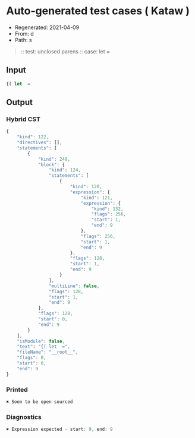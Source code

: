 # Auto-generated test cases ( Kataw )
- Regenerated: 2021-04-09
- From: d
- Path: s
> :: test: unclosed parens
> :: case: let  =
## Input

`````js
{( let  =
`````

## Output

### Hybrid CST

```javascript
{
    "kind": 122,
    "directives": [],
    "statements": [
        {
            "kind": 249,
            "block": {
                "kind": 124,
                "statements": [
                    {
                        "kind": 120,
                        "expression": {
                            "kind": 121,
                            "expression": {
                                "kind": 132,
                                "flags": 256,
                                "start": 1,
                                "end": 9
                            },
                            "flags": 256,
                            "start": 1,
                            "end": 9
                        },
                        "flags": 128,
                        "start": 1,
                        "end": 9
                    }
                ],
                "multiLine": false,
                "flags": 128,
                "start": 1,
                "end": 9
            },
            "flags": 128,
            "start": 0,
            "end": 9
        }
    ],
    "isModule": false,
    "text": "{( let  =",
    "fileName": "__root__",
    "flags": 0,
    "start": 0,
    "end": 9
}
```

### Printed

```javascript
✖ Soon to be open sourced
```

### Diagnostics

```javascript
✖ Expression expected - start: 9, end: 9

```

